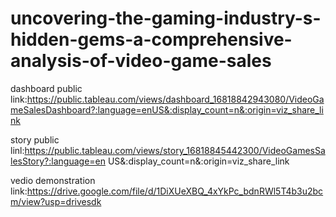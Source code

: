 # uncovering-the-gaming-industry-s-hidden-gems-a-comprehensive-analysis-of-video-game-sales


dashboard public link:https://public.tableau.com/views/dashboard_16818842943080/VideoGameSalesDashboard?:language=enUS&:display_count=n&:origin=viz_share_link


story public linl:https://public.tableau.com/views/story_16818845442300/VideoGamesSalesStory?:language=en US&:display_count=n&:origin=viz_share_link

vedio demonstration link:https://drive.google.com/file/d/1DiXUeXBQ_4xYkPc_bdnRWl5T4b3u2bcm/view?usp=drivesdk
